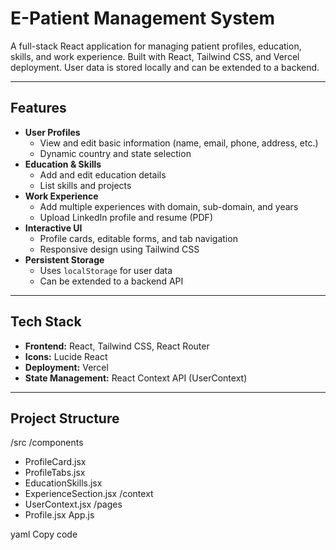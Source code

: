 # E-Patient Management System

A full-stack React application for managing patient profiles, education, skills, and work experience. Built with React, Tailwind CSS, and Vercel deployment. User data is stored locally and can be extended to a backend.

---

## Features

- **User Profiles**
  - View and edit basic information (name, email, phone, address, etc.)
  - Dynamic country and state selection
- **Education & Skills**
  - Add and edit education details
  - List skills and projects
- **Work Experience**
  - Add multiple experiences with domain, sub-domain, and years
  - Upload LinkedIn profile and resume (PDF)
- **Interactive UI**
  - Profile cards, editable forms, and tab navigation
  - Responsive design using Tailwind CSS
- **Persistent Storage**
  - Uses `localStorage` for user data
  - Can be extended to a backend API

---

## Tech Stack

- **Frontend:** React, Tailwind CSS, React Router
- **Icons:** Lucide React
- **Deployment:** Vercel
- **State Management:** React Context API (UserContext)

---

## Project Structure

/src
/components
- ProfileCard.jsx
- ProfileTabs.jsx
- EducationSkills.jsx
- ExperienceSection.jsx
/context
- UserContext.jsx
/pages
- Profile.jsx
App.js

yaml
Copy code
